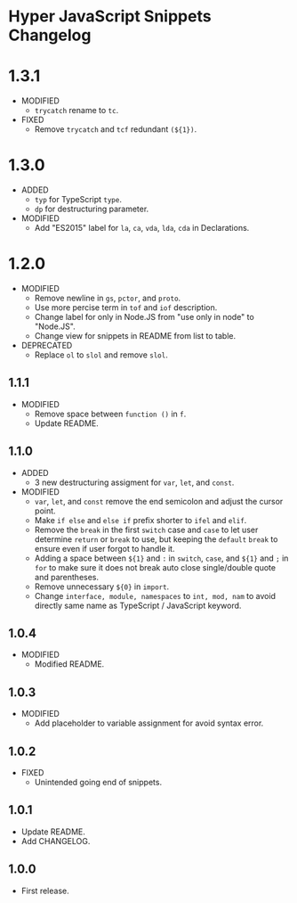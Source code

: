 # Hyper JavaScript Snippets Changelog

# 1.3.1

* MODIFIED
  * `trycatch` rename to `tc`.
* FIXED
  * Remove `trycatch` and `tcf` redundant `(${1})`.

# 1.3.0

* ADDED
  * `typ` for TypeScript `type`.
  * `dp` for destructuring parameter.
* MODIFIED
  * Add "ES2015" label for `la`, `ca`, `vda`, `lda`, `cda` in Declarations.

# 1.2.0

* MODIFIED
  * Remove newline in `gs`, `pctor`, and `proto`.
  * Use more percise term in `tof` and `iof` description.
  * Change label for only in Node.JS from "use only in node" to "Node.JS".
  * Change view for snippets in README from list to table.
* DEPRECATED
  * Replace `ol` to `slol` and remove `slol`.

## 1.1.1

* MODIFIED
  * Remove space between `function ()` in `f`.
  * Update README.

## 1.1.0

* ADDED
  * 3 new destructuring assigment for `var`, `let`, and `const`.
* MODIFIED
  * `var`, `let`, and `const` remove the end semicolon and adjust the cursor point.
  * Make `if else` and `else if` prefix shorter to `ifel` and `elif`.
  * Remove the `break` in the first `switch` case and `case` to let user determine `return` or `break` to use, but keeping the `default` `break` to ensure even if user forgot to handle it.
  * Adding a space between `${1}` and `:` in `switch`, `case`, and `${1}` and `;` in `for` to make sure it does not break auto close single/double quote and parentheses.
  * Remove unnecessary `${0}` in `import`.
  * Change `interface, module, namespaces` to `int, mod, nam` to avoid directly same name as TypeScript / JavaScript keyword.

## 1.0.4

* MODIFIED
  * Modified README.

## 1.0.3

* MODIFIED
  * Add placeholder to variable assignment for avoid syntax error.

## 1.0.2

* FIXED
  * Unintended going end of snippets.

## 1.0.1

* Update README.
* Add CHANGELOG.

## 1.0.0

* First release.
